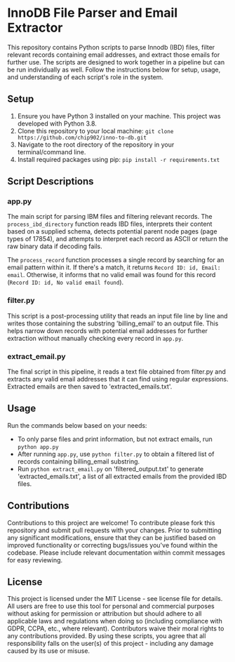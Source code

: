 # InnoDB File Parser and Email Extractor

This repository contains Python scripts to parse Innodb (IBD) files, filter relevant records containing email addresses, and extract those emails for further use. The scripts are designed to work together in a pipeline but can be run individually as well. Follow the instructions below for setup, usage, and understanding of each script's role in the system.

## Setup

1. Ensure you have Python 3 installed on your machine. This project was developed with Python 3.8.
2. Clone this repository to your local machine: `git clone https://github.com/chip902/inno-to-db.git`
3. Navigate to the root directory of the repository in your terminal/command line.
4. Install required packages using pip: `pip install -r requirements.txt`

## Script Descriptions

### app.py

The main script for parsing IBM files and filtering relevant records. The `process_ibd_directory` function reads IBD files, interprets their content based on a supplied schema, detects potential parent node pages (page types of 17854), and attempts to interpret each record as ASCII or return the raw binary data if decoding fails.

The `process_record` function processes a single record by searching for an email pattern within it. If there's a match, it returns `Record ID: id, Email: email`. Otherwise, it informs that no valid email was found for this record (`Record ID: id, No valid email found`).

### filter.py

This script is a post-processing utility that reads an input file line by line and writes those containing the substring 'billing_email' to an output file. This helps narrow down records with potential email addresses for further extraction without manually checking every record in `app.py`.

### extract_email.py

The final script in this pipeline, it reads a text file obtained from filter.py and extracts any valid email addresses that it can find using regular expressions. Extracted emails are then saved to 'extracted_emails.txt'.

## Usage

Run the commands below based on your needs:

-   To only parse files and print information, but not extract emails, run `python app.py`
-   After running `app.py`, use `python filter.py` to obtain a filtered list of records containing billing_email substring.
-   Run `python extract_email.py` on 'filtered_output.txt' to generate 'extracted_emails.txt', a list of all extracted emails from the provided IBD files.

## Contributions

Contributions to this project are welcome! To contribute please fork this repository and submit pull requests with your changes. Prior to submitting any significant modifications, ensure that they can be justified based on improved functionality or correcting bugs/issues you've found within the codebase. Please include relevant documentation within commit messages for easy reviewing.

## License

This project is licensed under the MIT License - see license file for details. All users are free to use this tool for personal and commercial purposes without asking for permission or attribution but should adhere to all applicable laws and regulations when doing so (including compliance with GDPR, CCPA, etc., where relevant). Contributors waive their moral rights to any contributions provided. By using these scripts, you agree that all responsibility falls on the user(s) of this project - including any damage caused by its use or misuse.
